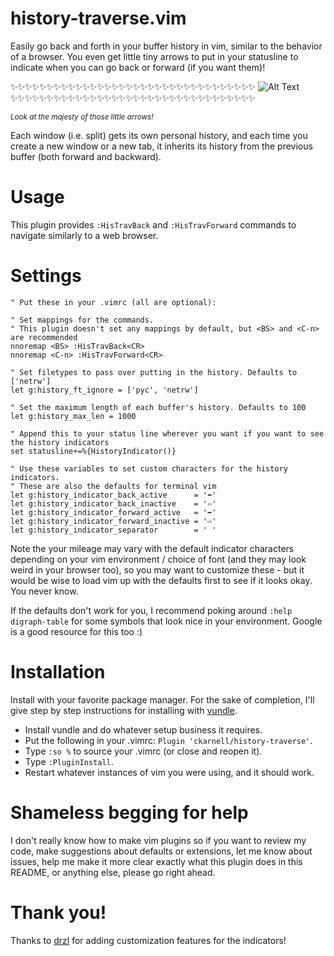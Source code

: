 # history-traverse.vim
Easily go back and forth in your buffer history in vim, similar to the behavior of a browser. You even get little tiny arrows to put in your statusline to indicate when you can go back or forward (if you want them)!


:sparkles::sparkles::sparkles::sparkles::sparkles::sparkles::sparkles::sparkles::sparkles::sparkles::sparkles::sparkles::sparkles::sparkles::sparkles::sparkles::sparkles::sparkles::sparkles::sparkles::sparkles::sparkles::sparkles::sparkles::sparkles::sparkles::sparkles::sparkles::sparkles::sparkles::sparkles::sparkles::sparkles::sparkles:
![Alt Text](http://g.recordit.co/57fvVbiwZ0.gif)
:sparkles::sparkles::sparkles::sparkles::sparkles::sparkles::sparkles::sparkles::sparkles::sparkles::sparkles::sparkles::sparkles::sparkles::sparkles::sparkles::sparkles::sparkles::sparkles::sparkles::sparkles::sparkles::sparkles::sparkles::sparkles::sparkles::sparkles::sparkles::sparkles::sparkles::sparkles::sparkles::sparkles::sparkles:

<sup><i>Look at the majesty of those little arrows!</i></sup>

Each window (i.e. split) gets its own personal history, and each time you create a new window or a new tab, it inherits its history from the previous buffer (both forward and backward).
# Usage

This plugin provides `:HisTravBack` and `:HisTravForward` commands to navigate similarly to a web browser.

# Settings
```vim
" Put these in your .vimrc (all are optional):

" Set mappings for the commands.
" This plugin doesn't set any mappings by default, but <BS> and <C-n> are recommended
nnoremap <BS> :HisTravBack<CR>
nnoremap <C-n> :HisTravForward<CR>

" Set filetypes to pass over putting in the history. Defaults to ['netrw']
let g:history_ft_ignore = ['pyc', 'netrw']

" Set the maximum length of each buffer's history. Defaults to 100
let g:history_max_len = 1000

" Append this to your status line wherever you want if you want to see the history indicators
set statusline+=%{HistoryIndicator()}

" Use these variables to set custom characters for the history indicators.
" These are also the defaults for terminal vim
let g:history_indicator_back_active      = '⬅'
let g:history_indicator_back_inactive    = '⇦'
let g:history_indicator_forward_active   = '➡'
let g:history_indicator_forward_inactive = '⇨'
let g:history_indicator_separator        = ' '
```

Note the your mileage may vary with the default indicator characters depending on your vim environment / choice of font (and they may look weird in your browser too), so you may want to customize these - but it would be wise to load vim up with the defaults first to see if it looks okay. You never know.

If the defaults don't work for you, I recommend poking around `:help digraph-table` for some symbols that look nice in your environment. Google is a good resource for this too :)

# Installation
Install with your favorite package manager. For the sake of completion, I'll give step by step instructions for installing with [vundle](https://github.com/VundleVim/Vundle.vim).

- Install vundle and do whatever setup business it requires.
- Put the following in your .vimrc: `Plugin 'ckarnell/history-traverse'`.
- Type `:so %` to source your .vimrc (or close and reopen it).
- Type `:PluginInstall`.
- Restart whatever instances of vim you were using, and it should work.

# Shameless begging for help
I don't really know how to make vim plugins so if you want to review my code, make suggestions about defaults or extensions, let me know about issues, help me make it more clear exactly what this plugin does in this README, or anything else, please go right ahead.

# Thank you!
Thanks to [drzl](https://github.com/drzel) for adding customization features for the indicators!
